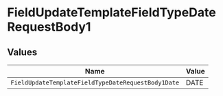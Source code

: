 # FieldUpdateTemplateFieldTypeDateRequestBody1


## Values

| Name                                               | Value                                              |
| -------------------------------------------------- | -------------------------------------------------- |
| `FieldUpdateTemplateFieldTypeDateRequestBody1Date` | DATE                                               |